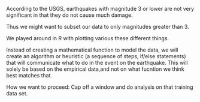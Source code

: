 According to the USGS, earthquakes with magnitude 3 or lower are not very significant in that they do not cause much damage. 

Thus we might want to subset our data to only magnitudes greater than 3. 

We played around in R with plotting various these different things. 

Instead of creating a mathematical function to model the data, we will create an algorithm or heuristic (a sequence of steps, if/else statements) that will communicate what to do in the event on the earthquake. This will solely be based on the empirical data,and not on what fucntion we think best matches that. 


How we want to proceed:
Cap off a window and do analysis on that training data set. 
